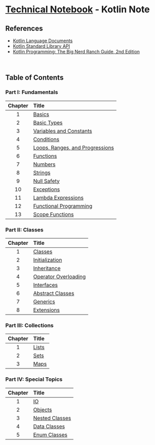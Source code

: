 # [Technical Notebook](../README.md) - Kotlin Note
## References
- [Kotlin Language Documents](https://kotlinlang.org/docs/home.html)
- [Kotlin Standard Library API](https://kotlinlang.org/api/latest/jvm/stdlib/)
- [Kotlin Programming: The Big Nerd Ranch Guide, 2nd Edition](https://www.oreilly.com/library/view/kotlin-programming-the/9780136870494/)

<br />

## Table of Contents
### Part I: Fundamentals
| Chapter | Title |
| :-: | :- |
| 1 | [Basics](./notes/Part%20I/Chapter_1.md) |
| 2 | [Basic Types](./notes/Part%20I/Chapter_2.md) |
| 3 | [Variables and Constants](./notes/Part%20I/Chapter_3.md) |
| 4 | [Conditions](./notes/Part%20I/Chapter_4.md) |
| 5 | [Loops, Ranges, and Progressions](./notes/Part%20I/Chapter_5.md) |
| 6 | [Functions](./notes/Part%20I/Chapter_6.md) |
| 7 | [Numbers](./notes/Part%20I/Chapter_7.md) |
| 8 | [Strings](./notes/Part%20I/Chapter_8.md) |
| 9 | [Null Safety](./notes/Part%20I/Chapter_9.md) |
| 10 | [Exceptions](./notes/Part%20I/Chapter_10.md) |
| 11 | [Lambda Expressions](./notes/Part%20I/Chapter_11.md) |
| 12 | [Functional Programming](./notes/Part%20I/Chapter_12.md) |
| 13 | [Scope Functions](./notes/Part%20I/Chapter_13.md) |

### Part II: Classes
| Chapter | Title |
| :-: | :- |
| 1 | [Classes](./notes/Part%20II/Chapter_1.md) |
| 2 | [Initialization](./notes/Part%20II/Chapter_2.md) |
| 3 | [Inheritance](./notes/Part%20II/Chapter_3.md) |
| 4 | [Operator Overloading](./notes/Part%20II/Chapter_4.md) |
| 5 | [Interfaces](./notes/Part%20II/Chapter_5.md) |
| 6 | [Abstract Classes](./notes/Part%20II/Chapter_6.md) |
| 7 | [Generics](./notes/Part%20II/Chapter_7.md) |
| 8 | [Extensions](./notes/Part%20II/Chapter_8.md) |

### Part III: Collections
| Chapter | Title |
| :-: | :- |
| 1 | [Lists](./notes/Part%20III/Chapter_1.md) |
| 2 | [Sets](./notes/Part%20III/Chapter_2.md) |
| 3 | [Maps](./notes/Part%20III/Chapter_3.md) |

### Part IV: Special Topics
| Chapter | Title |
| :-: | :- |
| 1 | [IO](./notes/Part%20IV/Chapter_1.md) |
| 2 | [Objects](./notes/Part%20IV/Chapter_2.md) |
| 3 | [Nested Classes](./notes/Part%20IV/Chapter_3.md) |
| 4 | [Data Classes](./notes/Part%20IV/Chapter_4.md) |
| 5 | [Enum Classes](./notes/Part%20IV/Chapter_5.md) |

<br />
